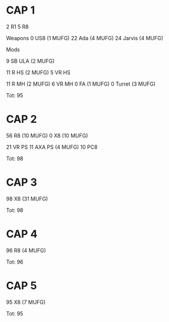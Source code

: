# CAP 1

2 R1
5 R8

Weapons
0 US8 (1 MUFG)
22 Ada (4 MUFG)
24 Jarvis (4 MUFG)

Mods

9 SB ULA (2 MUFG)

11 R HS (2 MUFG)
5 VR HS

11 R MH (2 MUFG)
6 VR MH
0 FA (1 MUFG)
0 Turret (3 MUFG)

Tot: 95



# CAP 2

56 R8 (10 MUFG)
0 X8 (10 MUFG)

21 VR PS
11 AXA PS (4 MUFG)
10 PC8

Tot: 98



# CAP 3

98 X8 (31 MUFG)

Tot: 98



# CAP 4
96 R8 (4 MUFG)

Tot: 96



# CAP 5
95 X8 (7 MUFG)

Tot: 95
